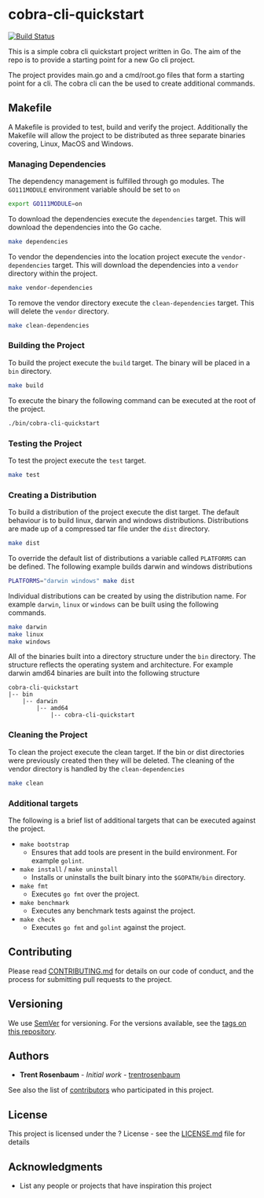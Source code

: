 # cobra-cli-quickstart
[![Build Status](https://travis-ci.org/trentrosenbaum/cobra-cli-quickstart.svg?branch=master)](https://travis-ci.org/trentrosenbaum/cobra-cli-quickstart)

This is a simple cobra cli quickstart project written in Go.  The aim of the repo is to provide a starting point for a new Go cli project.

The project provides main.go and a cmd/root.go files that form a starting point for a cli.  The cobra cli can the be used to create additional commands.

## Makefile
A Makefile is provided to test, build and verify the project.  Additionally the Makefile will allow the project to 
be distributed as three separate binaries covering, Linux, MacOS and Windows.

### Managing Dependencies
The dependency management is fulfilled through go modules.  The `GO111MODULE` environment variable should be set to `on`

```bash
export GO111MODULE=on
```

To download the dependencies execute the `dependencies` target.  This will download the dependencies into the Go cache.

```bash
make dependencies
```

To vendor the dependencies into the location project execute the `vendor-dependencies` target.  This will download the dependencies into a `vendor` directory within the project.

```bash
make vendor-dependencies
```

To remove the vendor directory execute the `clean-dependencies` target.  This will delete the `vendor` directory.

```bash
make clean-dependencies
```

### Building the Project
To build the project execute the `build` target.  The binary will be placed in a `bin` directory.

```bash
make build
```
To execute the binary the following command can be executed at the root of the project.

```bash
./bin/cobra-cli-quickstart
```

### Testing the Project
To test the project execute the `test` target.

```bash
make test
```

### Creating a Distribution
To build a distribution of the project execute the dist target.  The default behaviour is to build linux, darwin and windows distributions.
Distributions are made up of a compressed tar file under the `dist` directory.

```bash
make dist
```

To override the default list of distributions a variable called `PLATFORMS` can be defined.  The following example builds darwin and windows distributions

```bash
PLATFORMS="darwin windows" make dist
``` 

Individual distributions can be created by using the distribution name.  For example `darwin`, `linux` or `windows` can be built using the following commands.

```bash
make darwin
make linux
make windows
```

All of the binaries built into a directory structure under the `bin` directory.  The structure reflects the operating system and architecture.
For example darwin amd64 binaries are built into the following structure

```
cobra-cli-quickstart
|-- bin
    |-- darwin
        |-- amd64
            |-- cobra-cli-quickstart

```

### Cleaning the Project

To clean the project execute the clean target.  If the bin or dist directories were previously created then they will be deleted.
The cleaning of the vendor directory is handled by the `clean-dependencies`

```bash
make clean
```

### Additional targets

The following is a brief list of additional targets that can be executed against the project.

* `make bootstrap`
  * Ensures that add tools are present in the build environment. For example `golint`.
* `make install` / `make uninstall`
  * Installs or uninstalls the built binary into the `$GOPATH/bin` directory.
* `make fmt`
  * Executes `go fmt` over the project.
* `make benchmark`
  * Executes any benchmark tests against the project.
* `make check`
  * Executes `go fmt` and `golint` against the project.
  
## Contributing

Please read [CONTRIBUTING.md](CONTRIBUTING.md) for details on our code of conduct, and the process for submitting pull requests to the project.

## Versioning

We use [SemVer](http://semver.org/) for versioning. For the versions available, see the [tags on this repository](https://github.com/your/project/tags). 

## Authors

* **Trent Rosenbaum** - *Initial work* - [trentrosenbaum](https://github.com/trentrosenbaum)

See also the list of [contributors](https://github.com/your/project/contributors) who participated in this project.

## License

This project is licensed under the ? License - see the [LICENSE.md](LICENSE.md) file for details

## Acknowledgments

* List any people or projects that have inspiration this project
